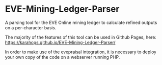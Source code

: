 # EVE-Mining-Ledger-Parser
A parsing tool for the EVE Online mining ledger to calculate refined outputs on a per-character basis.

The majority of the features of this tool can be used in Github Pages, here: https://karahops.github.io/EVE-Mining-Ledger-Parser/

In order to make use of the evepraisal integration, it is necessary to deploy your own copy of the code on a webserver running PHP. 
